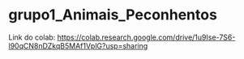 # grupo1_Animais_Peconhentos
Link do colab:
https://colab.research.google.com/drive/1u9Ise-7S6-l90qCN8nDZkqB5MAf1VplG?usp=sharing
